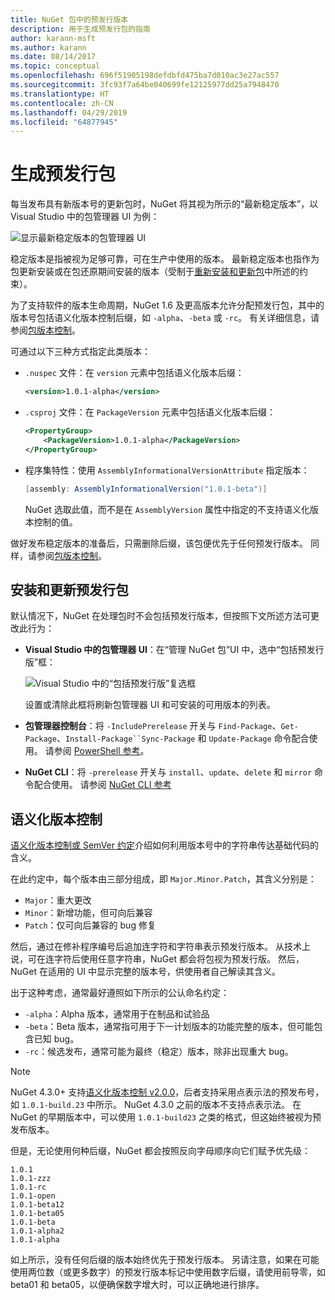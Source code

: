 ```yaml
---
title: NuGet 包中的预发行版本
description: 用于生成预发行包的指南
author: karann-msft
ms.author: karann
ms.date: 08/14/2017
ms.topic: conceptual
ms.openlocfilehash: 696f51905198defdbfd475ba7d010ac3e27ac557
ms.sourcegitcommit: 3fc93f7a64be040699fe12125977dd25a7948470
ms.translationtype: HT
ms.contentlocale: zh-CN
ms.lasthandoff: 04/29/2019
ms.locfileid: "64877945"
---
```

# <a name="building-pre-release-packages"></a>生成预发行包

每当发布具有新版本号的更新包时，NuGet 将其视为所示的“最新稳定版本”，以 Visual Studio 中的包管理器 UI 为例：

![显示最新稳定版本的包管理器 UI](media/Prerelease_01-LatestStable.png)

稳定版本是指被视为足够可靠，可在生产中使用的版本。 最新稳定版本也指作为包更新安装或在包还原期间安装的版本（受制于[重新安装和更新包](../consume-packages/reinstalling-and-updating-packages.md)中所述的约束）。

为了支持软件的版本生命周期，NuGet 1.6 及更高版本允许分配预发行包，其中的版本号包括语义化版本控制后缀，如 `-alpha`、`-beta` 或 `-rc`。 有关详细信息，请参阅[包版本控制](../reference/package-versioning.md#pre-release-versions)。

可通过以下三种方式指定此类版本：

- `.nuspec` 文件：在 `version` 元素中包括语义化版本后缀：

    ```xml
    <version>1.0.1-alpha</version>
    ```

- `.csproj` 文件：在 `PackageVersion` 元素中包括语义化版本后缀：

    ```xml
    <PropertyGroup>
        <PackageVersion>1.0.1-alpha</PackageVersion>
    </PropertyGroup>
    ```

- 程序集特性：使用 `AssemblyInformationalVersionAttribute` 指定版本：

    ```cs
    [assembly: AssemblyInformationalVersion("1.0.1-beta")]
    ```

    NuGet 选取此值，而不是在 `AssemblyVersion` 属性中指定的不支持语义化版本控制的值。

做好发布稳定版本的准备后，只需删除后缀，该包便优先于任何预发行版本。 同样，请参阅[包版本控制](../reference/package-versioning.md#pre-release-versions)。

## <a name="installing-and-updating-pre-release-packages"></a>安装和更新预发行包

默认情况下，NuGet 在处理包时不会包括预发行版本，但按照下文所述方法可更改此行为：

- **Visual Studio 中的包管理器 UI**：在“管理 NuGet 包”UI 中，选中“包括预发行版”框：

    ![Visual Studio 中的“包括预发行版”复选框](media/Prerelease_02-CheckPrerelease.png)

    设置或清除此框将刷新包管理器 UI 和可安装的可用版本的列表。

- **包管理器控制台**：将 `-IncludePrerelease` 开关与 `Find-Package`、`Get-Package`、`Install-Package``Sync-Package` 和 `Update-Package` 命令配合使用。 请参阅 [PowerShell 参考](../tools/powershell-reference.md)。

- **NuGet CLI**：将 `-prerelease` 开关与 `install`、`update`、`delete` 和 `mirror` 命令配合使用。 请参阅 [NuGet CLI 参考](../tools/nuget-exe-cli-reference.md)

## <a name="semantic-versioning"></a>语义化版本控制

[语义化版本控制或 SemVer 约定](http://semver.org/spec/v1.0.0.html)介绍如何利用版本号中的字符串传达基础代码的含义。

在此约定中，每个版本由三部分组成，即 `Major.Minor.Patch`，其含义分别是：

- `Major`：重大更改
- `Minor`：新增功能，但可向后兼容
- `Patch`：仅可向后兼容的 bug 修复

然后，通过在修补程序编号后追加连字符和字符串表示预发行版本。 从技术上说，可在连字符后使用任意字符串，NuGet 都会将包视为预发行版。 然后，NuGet 在适用的 UI 中显示完整的版本号，供使用者自己解读其含义。

出于这种考虑，通常最好遵照如下所示的公认命名约定：

- `-alpha`：Alpha 版本，通常用于在制品和试验品
- `-beta`：Beta 版本，通常指可用于下一计划版本的功能完整的版本，但可能包含已知 bug。
- `-rc`：候选发布，通常可能为最终（稳定）版本，除非出现重大 bug。

> [!Note]
> NuGet 4.3.0+ 支持[语义化版本控制 v2.0.0](http://semver.org/spec/v2.0.0.html)，后者支持采用点表示法的预发布号，如 `1.0.1-build.23` 中所示。 NuGet 4.3.0 之前的版本不支持点表示法。 在 NuGet 的早期版本中，可以使用 `1.0.1-build23` 之类的格式，但这始终被视为预发布版本。

但是，无论使用何种后缀，NuGet 都会按照反向字母顺序向它们赋予优先级：

    1.0.1
    1.0.1-zzz
    1.0.1-rc
    1.0.1-open
    1.0.1-beta12
    1.0.1-beta05
    1.0.1-beta
    1.0.1-alpha2
    1.0.1-alpha

如上所示，没有任何后缀的版本始终优先于预发行版本。 另请注意，如果在可能使用两位数（或更多数字）的预发行版本标记中使用数字后缀，请使用前导零，如 beta01 和 beta05，以便确保数字增大时，可以正确地进行排序。
